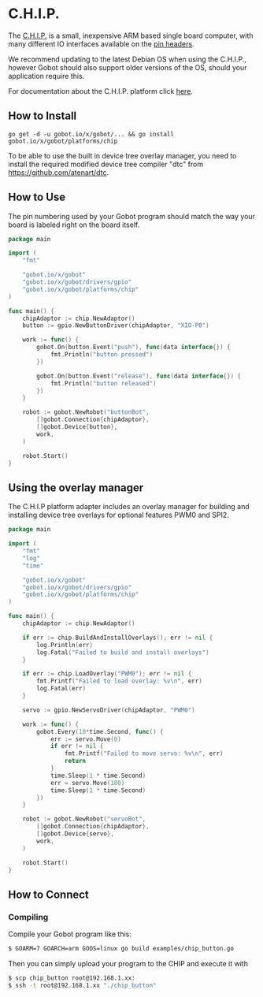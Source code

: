 # C.H.I.P.

The [C.H.I.P.](http://www.getchip.com/) is a small, inexpensive ARM based single board computer, with many different IO interfaces available on the [pin headers](http://docs.getchip.com/#pin-headers).

We recommend updating to the latest Debian OS when using the C.H.I.P., however Gobot should also support older versions of the OS, should your application require this.

For documentation about the C.H.I.P. platform click [here](http://docs.getchip.com/).

## How to Install
```
go get -d -u gobot.io/x/gobot/... && go install gobot.io/x/gobot/platforms/chip
```

To be able to use the built in device tree overlay manager, you need to install the required
modified device tree compiler "dtc" from https://github.com/atenart/dtc.

## How to Use

The pin numbering used by your Gobot program should match the way your board is labeled right on the board itself.

```go
package main

import (
    "fmt"

    "gobot.io/x/gobot"
    "gobot.io/x/gobot/drivers/gpio"
    "gobot.io/x/gobot/platforms/chip"
)

func main() {
    chipAdaptor := chip.NewAdaptor()
    button := gpio.NewButtonDriver(chipAdaptor, "XIO-P0")

    work := func() {
        gobot.On(button.Event("push"), func(data interface{}) {
            fmt.Println("button pressed")
        })

        gobot.On(button.Event("release"), func(data interface{}) {
            fmt.Println("button released")
        })
    }

    robot := gobot.NewRobot("buttonBot",
        []gobot.Connection{chipAdaptor},
        []gobot.Device{button},
        work,
    )

    robot.Start()
}
```

## Using the overlay manager

The C.H.I.P platform adapter includes an overlay manager for building
and installing device tree overlays for optional features PWM0 and SPI2.

```go
package main

import (
    "fmt"
    "log"
    "time"

    "gobot.io/x/gobot"
    "gobot.io/x/gobot/drivers/gpio"
    "gobot.io/x/gobot/platforms/chip"
)

func main() {
    chipAdaptor := chip.NewAdaptor()

    if err := chip.BuildAndInstallOverlays(); err != nil {
        log.Println(err)
        log.Fatal("Failed to build and install overlays")
    }

    if err := chip.LoadOverlay("PWM0"); err != nil {
        fmt.Printf("Failed to load overlay: %v\n", err)
        log.Fatal(err)
    }

    servo := gpio.NewServoDriver(chipAdaptor, "PWM0")

    work := func() {
        gobot.Every(10*time.Second, func() {
            err := servo.Move(0)
            if err != nil {
                fmt.Printf("Failed to move servo: %v\n", err)
                return
            }
            time.Sleep(1 * time.Second)
            err = servo.Move(180)
            time.Sleep(1 * time.Second)
        })
    }

    robot := gobot.NewRobot("servoBot",
        []gobot.Connection{chipAdaptor},
        []gobot.Device{servo},
        work,
    )

    robot.Start()
}

```

## How to Connect

### Compiling

Compile your Gobot program like this:

```bash
$ GOARM=7 GOARCH=arm GOOS=linux go build examples/chip_button.go
```

Then you can simply upload your program to the CHIP and execute it with

```bash
$ scp chip_button root@192.168.1.xx:
$ ssh -t root@192.168.1.xx "./chip_button"
```
